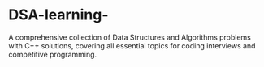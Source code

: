 # DSA-learning-
A comprehensive collection of Data Structures and Algorithms problems with C++ solutions, covering all essential topics for coding interviews and competitive programming.
